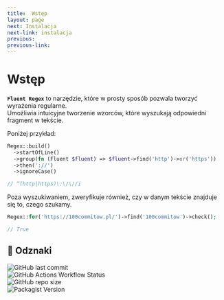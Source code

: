 ```yaml
---
title:  Wstęp
layout: page
next: Instalacja
next-link: instalacja
previous: 
previous-link: 
---
```


# Wstęp

**`Fluent Regex`** to narzędzie, które w prosty sposób pozwala tworzyć wyrażenia regularne.  
Umożliwia intuicyjne tworzenie wzorców, które wyszukają odpowiedni fragment w tekście.

Poniżej przykład:

```php
Regex::build()
  ->startOfLine()
  ->group(fn (Fluent $fluent) => $fluent->find('http')->or('https'))
  ->then('://')
  ->ignoreCase()

// ^(http|https)\:\/\//i
```

Poza wyszukiwaniem, zweryfikuje również, czy w danym tekście znajduje się to, czego szukamy.


```php
Regex::for('https://100commitow.pl/')->find('100commitow')->check();

// True
```

## 🏅 Odznaki

![GitHub last commit](https://img.shields.io/github/last-commit/rudashi/fluent-regex)  
![GitHub Actions Workflow Status](https://img.shields.io/github/actions/workflow/status/rudashi/fluent-regex/tests.yml?label=tests)  
![GitHub repo size](https://img.shields.io/github/repo-size/rudashi/fluent-regex)  
![Packagist Version](https://img.shields.io/packagist/v/rudashi/fluent-regex)  
